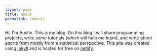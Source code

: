 ```yaml
---
layout: page
title: about
permalink: /about/
---
```


Hi, I'm Austin. This is my blog. On this blog I will share programming projects, write some tutorials (which will help me learn), and write about sports from mostly from a statistical perspective. This site was created using [jekyll][jekyll-site] and is hosted for free on [netlify][netlify-site].




[jekyll-site]: http://jekyllrb.com/
[netlify-site]: https://www.netlify.com/
